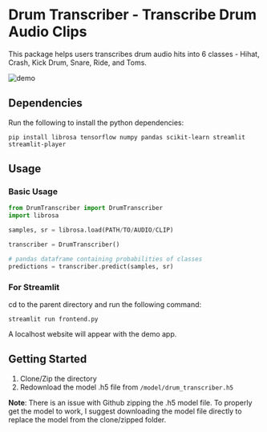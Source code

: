 # Drum Transcriber - Transcribe Drum Audio Clips

This package helps users transcribes drum audio hits into 6 classes - Hihat, Crash, Kick Drum, Snare, Ride, and Toms.

![demo](https://github.com/yoshi-man/DrumTranscriber/blob/main/assets/demo.gif?raw=true)



## Dependencies

Run the following to install the python dependencies:

```
pip install librosa tensorflow numpy pandas scikit-learn streamlit streamlit-player
```

## Usage

### Basic Usage
```Python
from DrumTranscriber import DrumTranscriber
import librosa

samples, sr = librosa.load(PATH/TO/AUDIO/CLIP)

transcriber = DrumTranscriber()

# pandas dataframe containing probabilities of classes
predictions = transcriber.predict(samples, sr)
```

### For Streamlit

cd to the parent directory and run the following command:
```
streamlit run frontend.py
```
A localhost website will appear with the demo app.


## Getting Started

1. Clone/Zip the directory
2. Redownload the model .h5 file from `/model/drum_transcriber.h5`

**Note**: There is an issue with Github zipping the .h5 model file. To properly get the model to work, I suggest downloading the model file directly to replace the model from the clone/zipped folder.
